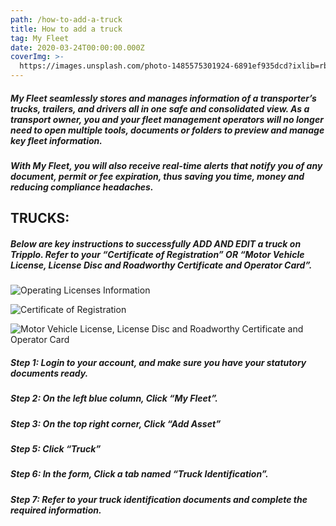 ```yaml
---
path: /how-to-add-a-truck
title: How to add a truck
tag: My Fleet
date: 2020-03-24T00:00:00.000Z
coverImg: >-
  https://images.unsplash.com/photo-1485575301924-6891ef935dcd?ixlib=rb-1.2.1&ixid=eyJhcHBfaWQiOjEyMDd9&auto=format&fit=crop&w=1950&q=80
---
```

##### My Fleet seamlessly stores and manages information of a transporter’s trucks, trailers, and drivers all in one safe and consolidated view. As a transport owner, you and your fleet management operators will no longer need to open multiple tools, documents or folders to preview and manage key fleet information.

##### With My Fleet, you will also receive real-time alerts that notify you of any document, permit or fee expiration, thus saving you time, money and reducing compliance headaches.

## **TRUCKS:**

##### Below are key instructions to successfully ADD AND EDIT a truck on Tripplo. Refer to your “Certificate of Registration” OR “Motor Vehicle License, License Disc and Roadworthy Certificate and Operator Card”.

![](/uploads/screenshot-2020-03-24-at-15.51.10.png "Operating Licenses Information")

![](/uploads/screenshot-2020-03-24-at-15.51.23.png "Certificate of Registration")

![](/uploads/screenshot-2020-03-24-at-15.51.33.png "Motor Vehicle License, License Disc and Roadworthy Certificate and Operator Card")

##### **Step 1:** Login to your account, and make sure you have your statutory documents ready.

##### **Step 2:** On the left blue column, Click “My Fleet”.

##### **Step 3:** On the top right corner, Click “Add Asset”

##### **Step 5:** Click “Truck”

##### **Step 6:** In the form, Click a tab named “Truck Identification”.

##### **Step 7:** Refer to your truck identification documents and complete the required information.